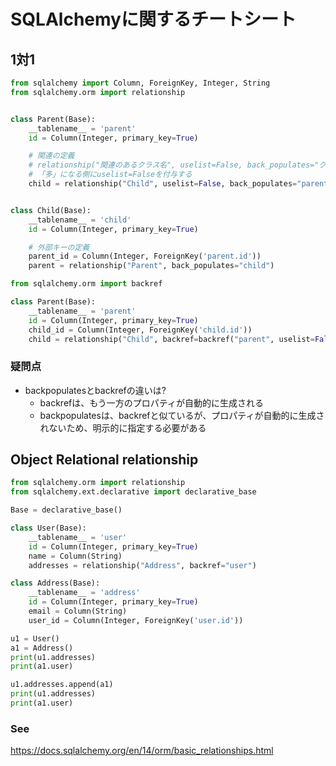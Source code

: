 # SQLAlchemyに関するチートシート

## 1対1

```py
from sqlalchemy import Column, ForeignKey, Integer, String
from sqlalchemy.orm import relationship


class Parent(Base):
    __tablename__ = 'parent'
    id = Column(Integer, primary_key=True)

    # 関連の定義
    # relationship("関連のあるクラス名", uselist=False, back_populates="クラス名")
    # 「多」になる側にuselist=Falseを付与する
    child = relationship("Child", uselist=False, back_populates="parent")


class Child(Base):
    __tablename__ = 'child'
    id = Column(Integer, primary_key=True)

    # 外部キーの定義
    parent_id = Column(Integer, ForeignKey('parent.id'))
    parent = relationship("Parent", back_populates="child")
```

```py
from sqlalchemy.orm import backref

class Parent(Base):
    __tablename__ = 'parent'
    id = Column(Integer, primary_key=True)
    child_id = Column(Integer, ForeignKey('child.id'))
    child = relationship("Child", backref=backref("parent", uselist=False))
```

### 疑問点

+ backpopulatesとbackrefの違いは?
  + backrefは、もう一方のプロパティが自動的に生成される
  + backpopulatesは、backrefと似ているが、プロパティが自動的に生成されないため、明示的に指定する必要がある

## Object Relational relationship

```py
from sqlalchemy.orm import relationship
from sqlalchemy.ext.declarative import declarative_base

Base = declarative_base()

class User(Base):
    __tablename__ = 'user'
    id = Column(Integer, primary_key=True)
    name = Column(String)
    addresses = relationship("Address", backref="user")

class Address(Base):
    __tablename__ = 'address'
    id = Column(Integer, primary_key=True)
    email = Column(String)
    user_id = Column(Integer, ForeignKey('user.id'))

u1 = User()
a1 = Address()
print(u1.addresses)
print(a1.user)

u1.addresses.append(a1)
print(u1.addresses)
print(a1.user)
```

### See

https://docs.sqlalchemy.org/en/14/orm/basic_relationships.html
